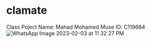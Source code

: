 # clamate
Class Poject
Name: Mahad Mohamed Muse
ID: C119684
![WhatsApp Image 2023-02-03 at 11 32 27 PM](https://user-images.githubusercontent.com/124394775/216706272-74d8fbb5-e8ce-4f06-8176-d008b70e9ade.jpeg)
